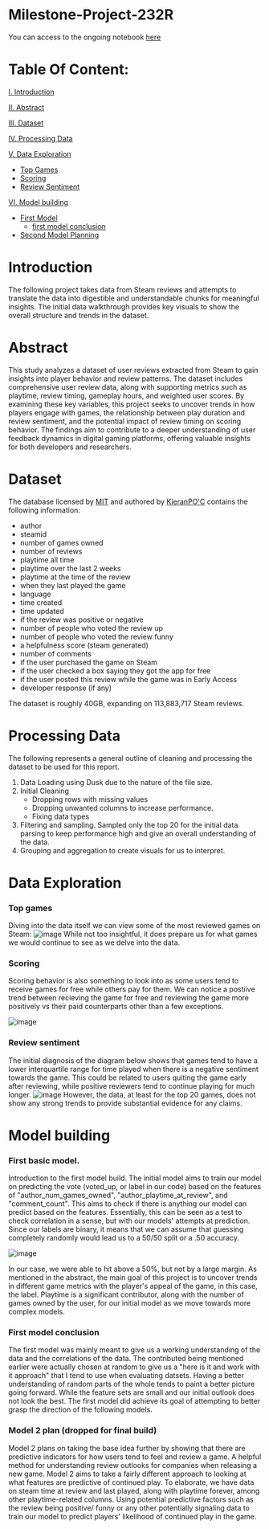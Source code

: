 # Milestone-Project-232R
You can access to the ongoing notebook [here](https://colab.research.google.com/drive/1fRkPnDpM9iT9j1_r4wEPnfLOAMCwGa10?usp=sharing)

# Table Of Content:
[I. Introduction](https://github.com/AlbabNewaz/Milestone-Project-232R?tab=readme-ov-file#review-sentiment)

[II. Abstract](https://github.com/AlbabNewaz/Milestone-Project-232R?tab=readme-ov-file#abstract)

[III. Dataset](https://github.com/AlbabNewaz/Milestone-Project-232R?tab=readme-ov-file#dataset)

[IV. Processing Data](https://github.com/AlbabNewaz/Milestone-Project-232R?tab=readme-ov-file#processing-data)

[V. Data Exploration](https://github.com/AlbabNewaz/Milestone-Project-232R?tab=readme-ov-file#data-exploration)
- [Top Games](https://github.com/AlbabNewaz/Milestone-Project-232R?tab=readme-ov-file#top-games)
- [Scoring](https://github.com/AlbabNewaz/Milestone-Project-232R?tab=readme-ov-file#scoring)
- [Review Sentiment](https://github.com/AlbabNewaz/Milestone-Project-232R?tab=readme-ov-file#review-sentiment)

[VI. Model building](https://github.com/AlbabNewaz/Milestone-Project-232R/blob/milestone-3/README.md#model-building)
- [First Model](
https://github.com/AlbabNewaz/Milestone-Project-232R/edit/milestone-3/README.md#first-basic-model)
   - [first model conclusion](https://github.com/AlbabNewaz/Milestone-Project-232R/edit/milestone-3/README.md#first-model-conclusion)
- [Second Model Planning](https://github.com/AlbabNewaz/Milestone-Project-232R/edit/milestone-3/README.md#model-2-plan)

# Introduction

The following project takes data from Steam reviews and attempts to translate the data into digestible and understandable chunks for meaningful insights. The initial data walkthrough provides key visuals to show the overall structure and trends in the dataset. 

# Abstract

This study analyzes a dataset of user reviews extracted from Steam to gain insights into player behavior and review patterns. The dataset includes comprehensive user review data, along with supporting metrics such as playtime, review timing, gameplay hours, and weighted user scores. By examining these key variables, this project seeks to uncover trends in how players engage with games, the relationship between play duration and review sentiment, and the potential impact of review timing on scoring behavior. The findings aim to contribute to a deeper understanding of user feedback dynamics in digital gaming platforms, offering valuable insights for both developers and researchers.

# Dataset

The database licensed by [MIT](https://www.mit.edu/~amini/LICENSE.md) and authored by [KieranPO'C](https://www.kaggle.com/kieranpoc) contains the following information:

- author
- steamid
- number of games owned
- number of reviews
- playtime all time
- playtime over the last 2 weeks
- playtime at the time of the review
- when they last played the game
- language
- time created
- time updated
- if the review was positive or negative
- number of people who voted the review up
- number of people who voted the review funny
- a helpfulness score (steam generated)
- number of comments
- if the user purchased the game on Steam
- if the user checked a box saying they got the app for free
- if the user posted this review while the game was in Early Access
- developer response (if any)

The dataset is roughly 40GB, expanding on 113,883,717 Steam reviews. 

# Processing Data

The following represents a general outline of cleaning and processing the dataset to be used for this report. 

1. Data Loading using Dusk due to the nature of the file size.
2. Initial Cleaning
   - Dropping rows with missing values
   - Dropping unwanted columns to increase performance.
   - Fixing data types
3. Filtering and sampling. Sampled only the top 20 for the initial data parsing to keep performance high and give an overall understanding of the data.
4. Grouping and aggregation to create visuals for us to interpret. 

# Data Exploration

### Top games
Diving into the data itself we can view some of the most reviewed games on Steam:
![image](https://github.com/user-attachments/assets/0334e365-7c05-470a-abce-3d73d547a8a7)
While not too insightful, it does prepare us for what games we would continue to see as we delve into the data.

### Scoring
Scoring behavior is also something to look into as some users tend to receive games for free while others pay for them. We can notice a postiive trend between recieving the game for free and reviewing the game more positively vs their paid counterparts other than a few exceptions.

![image](https://github.com/user-attachments/assets/6636fcdb-315b-425d-ad02-080a5f7c4b74)

### Review sentiment
The initial diagnosis of the diagram below shows that games tend to have a lower interquartile range for time played when there is a negative sentiment towards the game. This could be related to users quiting the game early after reviewing, while positive reviewers tend to continue playing for much longer. 
![image](https://github.com/user-attachments/assets/5d93ee69-21f0-488a-8b8d-46303fcae32e)
However, the data, at least for the top 20 games, does not show any strong trends to provide substantial evidence for any claims.


# Model building
### First basic model.
Introduction to the first model build. The initial model aims to train our model on predicting the vote (voted_up, or label in our code) based on the features of "author_num_games_owned", "author_playtime_at_review", and "comment_count". This aims to check if there is anything our model can predict based on the features. Essentially, this can be seen as a test to check correlation in a sense, but with our models' attempts at prediction. Since our labels are binary, it means that we can assume that guessing completely randomly would lead us to a 50/50 split or a .50 accuracy.

![image](https://github.com/user-attachments/assets/9d177c17-58e4-46af-8d5f-e23852a05ef3)

In our case, we were able to hit above a 50%, but not by a large margin. As mentioned in the abstract, the main goal of this project is to uncover trends in different game metrics with the player's appeal of the game, in this case, the label. Playtime is a significant contributor, along with the number of games owned by the user, for our initial model as we move towards more complex models. 

### First model conclusion
The first model was mainly meant to give us a working understanding of the data and the correlations of the data. The contributed being mentioned earlier were actually chosen at random to give us a "here is it and work with it approach" that I tend to use when evaluating datsets. Having a better understanding of random parts of the whole tends to paint a better picture going forward. While the feature sets are small and our initial outlook does not look the best. The first model did achieve its goal of attempting to better grasp the direction of the following models.

### Model 2 plan (dropped for final build)
Model 2 plans on taking the base idea further by showing that there are predictive indicators for how users tend to feel and review a game. A helpful method for understanding review outlooks for companies when releasing a new game. Model 2 aims to take a fairly different approach to looking at what features are predictive of continued play. To elaborate, we have data on steam time at review and last played, along with playtime forever, among other playtime-related columns. Using potential predictive factors such as the review being positive/ funny or any other potentially signaling data to train our model to predict players' likelihood of continued play in the game. 
